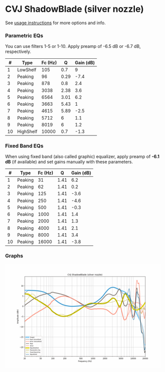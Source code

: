# CVJ ShadowBlade (silver nozzle)
See [usage instructions](https://github.com/jaakkopasanen/AutoEq#usage) for more options and info.

### Parametric EQs
You can use filters 1-5 or 1-10. Apply preamp of -6.5 dB or -6.7 dB, respectively.

|   # | Type      |   Fc (Hz) |    Q |   Gain (dB) |
|-----|-----------|-----------|------|-------------|
|   1 | LowShelf  |       105 | 0.7  |         9   |
|   2 | Peaking   |        96 | 0.29 |        -7.4 |
|   3 | Peaking   |       878 | 0.8  |         2.4 |
|   4 | Peaking   |      3038 | 2.38 |         3.6 |
|   5 | Peaking   |      6564 | 3.01 |         6.2 |
|   6 | Peaking   |      3663 | 5.43 |         1   |
|   7 | Peaking   |      4615 | 5.89 |        -2.5 |
|   8 | Peaking   |      5712 | 6    |         1.1 |
|   9 | Peaking   |      8019 | 6    |         1.2 |
|  10 | HighShelf |     10000 | 0.7  |        -1.3 |

### Fixed Band EQs
When using fixed band (also called graphic) equalizer, apply preamp of **-6.1 dB** (if available) and set gains manually with these parameters.

|   # | Type    |   Fc (Hz) |    Q |   Gain (dB) |
|-----|---------|-----------|------|-------------|
|   1 | Peaking |        31 | 1.41 |         6.2 |
|   2 | Peaking |        62 | 1.41 |         0.2 |
|   3 | Peaking |       125 | 1.41 |        -3.6 |
|   4 | Peaking |       250 | 1.41 |        -4.6 |
|   5 | Peaking |       500 | 1.41 |        -0.3 |
|   6 | Peaking |      1000 | 1.41 |         1.4 |
|   7 | Peaking |      2000 | 1.41 |         1.3 |
|   8 | Peaking |      4000 | 1.41 |         2.1 |
|   9 | Peaking |      8000 | 1.41 |         3.4 |
|  10 | Peaking |     16000 | 1.41 |        -3.8 |

### Graphs
![](./CVJ%20ShadowBlade%20(silver%20nozzle).png)
